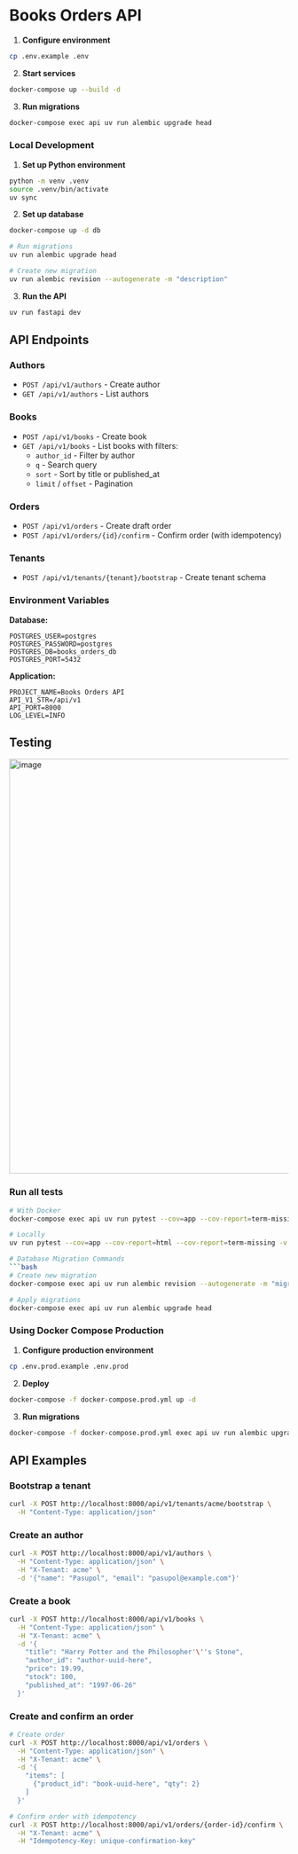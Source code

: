 # Books Orders API

1. **Configure environment**
```bash
cp .env.example .env
```

2. **Start services**
```bash
docker-compose up --build -d
```

3. **Run migrations**
```bash
docker-compose exec api uv run alembic upgrade head
```

### Local Development

1. **Set up Python environment**
```bash
python -m venv .venv
source .venv/bin/activate
uv sync
```

2. **Set up database**
```bash
docker-compose up -d db

# Run migrations
uv run alembic upgrade head

# Create new migration
uv run alembic revision --autogenerate -m "description"
```

3. **Run the API**
```bash
uv run fastapi dev
```


## API Endpoints

### Authors
- `POST /api/v1/authors` - Create author
- `GET /api/v1/authors` - List authors

### Books
- `POST /api/v1/books` - Create book
- `GET /api/v1/books` - List books with filters:
  - `author_id` - Filter by author
  - `q` - Search query
  - `sort` - Sort by title or published_at
  - `limit` / `offset` - Pagination

### Orders
- `POST /api/v1/orders` - Create draft order
- `POST /api/v1/orders/{id}/confirm` - Confirm order (with idempotency)

### Tenants
- `POST /api/v1/tenants/{tenant}/bootstrap` - Create tenant schema


### Environment Variables

**Database:**
```env
POSTGRES_USER=postgres
POSTGRES_PASSWORD=postgres
POSTGRES_DB=books_orders_db
POSTGRES_PORT=5432
```

**Application:**
```env
PROJECT_NAME=Books Orders API
API_V1_STR=/api/v1
API_PORT=8000
LOG_LEVEL=INFO
```

## Testing
<img width="1440" height="748" alt="image" src="https://github.com/user-attachments/assets/bbe8724e-ad66-4a47-9899-88865810f7e3" />


### Run all tests
```bash
# With Docker
docker-compose exec api uv run pytest --cov=app --cov-report=term-missing

# Locally
uv run pytest --cov=app --cov-report=html --cov-report=term-missing -v tests/

# Database Migration Commands
```bash
# Create new migration
docker-compose exec api uv run alembic revision --autogenerate -m "migration description"

# Apply migrations
docker-compose exec api uv run alembic upgrade head

```

### Using Docker Compose Production

1. **Configure production environment**
```bash
cp .env.prod.example .env.prod
```

2. **Deploy**
```bash
docker-compose -f docker-compose.prod.yml up -d
```

3. **Run migrations**
```bash
docker-compose -f docker-compose.prod.yml exec api uv run alembic upgrade head
```

## API Examples

### Bootstrap a tenant
```bash
curl -X POST http://localhost:8000/api/v1/tenants/acme/bootstrap \
  -H "Content-Type: application/json"
```

### Create an author
```bash
curl -X POST http://localhost:8000/api/v1/authors \
  -H "Content-Type: application/json" \
  -H "X-Tenant: acme" \
  -d '{"name": "Pasupol", "email": "pasupol@example.com"}'
```

### Create a book
```bash
curl -X POST http://localhost:8000/api/v1/books \
  -H "Content-Type: application/json" \
  -H "X-Tenant: acme" \
  -d '{
    "title": "Harry Potter and the Philosopher'\''s Stone",
    "author_id": "author-uuid-here",
    "price": 19.99,
    "stock": 100,
    "published_at": "1997-06-26"
  }'
```

### Create and confirm an order
```bash
# Create order
curl -X POST http://localhost:8000/api/v1/orders \
  -H "Content-Type: application/json" \
  -H "X-Tenant: acme" \
  -d '{
    "items": [
      {"product_id": "book-uuid-here", "qty": 2}
    ]
  }'

# Confirm order with idempotency
curl -X POST http://localhost:8000/api/v1/orders/{order-id}/confirm \
  -H "X-Tenant: acme" \
  -H "Idempotency-Key: unique-confirmation-key"
```
